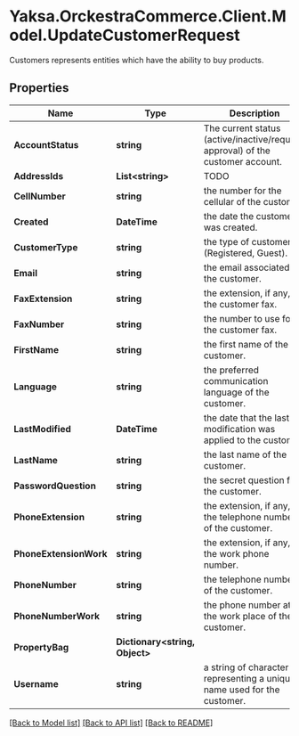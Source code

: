 # Yaksa.OrckestraCommerce.Client.Model.UpdateCustomerRequest
Customers represents entities which have the ability to buy products.

## Properties

Name | Type | Description | Notes
------------ | ------------- | ------------- | -------------
**AccountStatus** | **string** | The current status (active/inactive/requires approval) of the customer account. | [optional] 
**AddressIds** | **List&lt;string&gt;** | TODO | [optional] 
**CellNumber** | **string** | the number for the cellular of the customer. | [optional] 
**Created** | **DateTime** | the date the customer was created. | [optional] 
**CustomerType** | **string** | the type of customer (Registered, Guest). | [optional] 
**Email** | **string** | the email associated to the customer. | [optional] 
**FaxExtension** | **string** | the extension, if any, for the customer fax. | [optional] 
**FaxNumber** | **string** | the number to use for the customer fax. | [optional] 
**FirstName** | **string** | the first name of the customer. | [optional] 
**Language** | **string** | the preferred communication language of the customer. | [optional] 
**LastModified** | **DateTime** | the date that the last modification was applied to the customer. | [optional] 
**LastName** | **string** | the last name of the customer. | [optional] 
**PasswordQuestion** | **string** | the secret question for the customer. | [optional] 
**PhoneExtension** | **string** | the extension, if any, for the telephone number of the customer. | [optional] 
**PhoneExtensionWork** | **string** | the extension, if any, for the work phone number. | [optional] 
**PhoneNumber** | **string** | the telephone number of the customer. | [optional] 
**PhoneNumberWork** | **string** | the phone number at the work place of the customer. | [optional] 
**PropertyBag** | **Dictionary&lt;string, Object&gt;** |  | [optional] 
**Username** | **string** | a string of character representing a unique name used for the customer. | [optional] 

[[Back to Model list]](../README.md#documentation-for-models) [[Back to API list]](../README.md#documentation-for-api-endpoints) [[Back to README]](../README.md)

